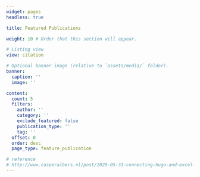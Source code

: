 ```yaml
---
widget: pages
headless: true

title: Featured Publications

weight: 10 # Order that this section will appear.

# Listing view
view: citation

# Optional banner image (relative to `assets/media/` folder).
banner:
  caption: ''
  image: ''

content:
  count: 5
  filters:
    author: ''
    category: ''
    exclude_featured: false
    publication_type: ''
    tag: ''
  offset: 0
  order: desc
  page_type: feature_publication

# reference
# http://www.casperalbers.nl/post/2020-05-31-connecting-hugo-and-excel-for-your-list-of-publications/
---
```


